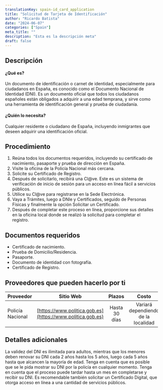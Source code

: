 ```yaml
---
translationKey: spain-id_card_application
title: "Solicitud de Tarjeta de Identificación"
author: "Ricardo Batista"
date: "2024-06-07"
categories: ["Spain"]
meta_title: ""
description: "Esta es la descripción meta"
draft: false
---
```


## Descripción
#### ¿Qué es?
Un documento de identificación o carnet de identidad, especialmente para ciudadanos en España, es conocido como el Documento Nacional de Identidad (DNI). Es un documento oficial que todos los ciudadanos españoles están obligados a adquirir a una edad temprana, y sirve como una herramienta de identificación general y prueba de ciudadanía.

#### ¿Quién lo necesita?
Cualquier residente o ciudadano de España, incluyendo inmigrantes que deseen adquirir una identificación oficial.

## Procedimiento
1. Reúna todos los documentos requeridos, incluyendo su certificado de nacimiento, pasaporte y prueba de dirección en España.
2. Visite la oficina de la Policía Nacional más cercana.
3. Solicite su Certificado de Registro.
4. Después de solicitarlo, recibirá una Cl@ve. Este es un sistema de verificación de inicio de sesión para un acceso en línea fácil a servicios públicos.
5. Utilice su Cl@ve para registrarse en la Sede Electrónica.
6. Vaya a Trámites, luego a DNIe y Certificados, seguido de Personas Físicas y finalmente la opción Solicitar un Certificado.
7. Después de completar este proceso en línea, proporcione sus detalles en la oficina local donde se realizó la solicitud para completar el registro.

## Documentos requeridos
- Certificado de nacimiento.
- Prueba de Domicilio/Residencia.
- Pasaporte.
- Documento de identidad con fotografía.
- Certificado de Registro.

## Proveedores que pueden hacerlo por ti

| Proveedor         |     Sitio Web     |     Plazos    |       Costo      |
| --------------- | --------------- |  :-------------: | :-------------: |
| Policía Nacional |  [https://www.politica.gob.es](https://www.politica.gob.es) |      Hasta 30 días      |        Variará dependiendo de la localidad       |

## Detalles adicionales
La validez del DNI es ilimitada para adultos, mientras que los menores deben renovar su DNI cada 2 años hasta los 5 años, luego cada 5 años hasta que alcancen la mayoría de edad. Tenga en cuenta que es posible que se le pida mostrar su DNI por la policía en cualquier momento. Tenga en cuenta que el proceso puede tardar hasta un mes en completarse y recibir su DNI. Es recomendable también solicitar un Certificado Digital, que otorga acceso en línea a una cantidad de servicios públicos.